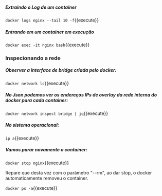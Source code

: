 
##### Extraindo o Log de um container
`docker logs nginx --tail 10 -f`{{execute}}

##### Entrando em um container em execução
`docker exec -it nginx bash`{{execute}}

### Inspecionando a rede

##### Observer a interface de bridge criada pelo docker:

`docker network ls`{{execute}}

##### No Json podemos ver os endereços IPs de overlay da rede interna do docker para cada container:

`docker network inspect bridge | jq`{{execute}}

##### No sistema operacional: 

`ip a`{{execute}}

##### Vamos parar novamente o container:

`docker stop nginx`{{execute}}

Repare que desta vez com o parâmetro "--rm", ao dar stop, o docker automaticamente removeu o container.

`docker ps -a`{{execute}}